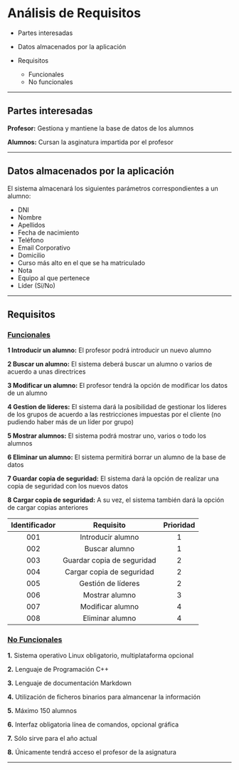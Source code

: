 # Análisis de Requisitos

* Partes interesadas
* Datos almacenados por la aplicación
* Requisitos

  * Funcionales
  * No funcionales


***

## Partes interesadas

**Profesor:** Gestiona y mantiene la base de datos de los alumnos

**Alumnos:** Cursan la asginatura impartida por el profesor


***

## Datos almacenados por la aplicación

El sistema almacenará los siguientes parámetros correspondientes a un alumno:
  * DNI
  * Nombre
  * Apellidos
  * Fecha de nacimiento
  * Teléfono
  * Email Corporativo
  * Domicilio
  * Curso más alto en el que se ha matriculado
  * Nota
  * Equipo al que pertenece
  * Líder (Sí/No)


***

## Requisitos

### <ins>Funcionales</ins>

  **1 Introducir un alumno:** El profesor podrá introducir un nuevo alumno
  
  **2 Buscar un alumno:** El sistema deberá buscar un alumno o varios de acuerdo a unas directrices
  
  **3 Modificar un alumno:** El profesor tendrá la opción de modificar los datos de un alumno
 
  **4 Gestion de líderes:** El sistema dará la posibilidad de gestionar los líderes de los grupos de acuerdo a las restricciones impuestas por el cliente (no pudiendo haber más de un líder por grupo)
  
  **5 Mostrar alumnos:** El sistema podrá mostrar uno, varios o todo los alumnos
  
  **6 Eliminar un alumno:** El sistema permitirá borrar un alumno de la base de datos
  
  **7 Guardar copia de seguridad:** El sistema dará la opción de realizar una copia de seguridad con los nuevos datos
  
  **8 Cargar copia de seguridad:** A su vez, el sistema también dará la opción de cargar copias anteriores
 
  
   Identificador | Requisito | Prioridad
   :--:|:--:|:--:
   001|Introducir alumno|1
   002|Buscar alumno|1
   003|Guardar copia de seguridad|2
   004|Cargar copia de seguridad|2
   005|Gestión de líderes|2
   006|Mostrar alumno|3
   007|Modificar alumno|4
   008|Eliminar alumno|4
 
 
### <ins>No Funcionales</ins>

  **1.** Sistema operativo Linux obligatorio, multiplataforma opcional
  
  **2.** Lenguaje de Programación C++
  
  **3.** Lenguaje de documentación Markdown
  
  **4.** Utilización de ficheros binarios para almancenar la información
  
  **5.** Máximo 150 alumnos
  
  **6.** Interfaz obligatoria línea de comandos, opcional gráfica
  
  **7.** Sólo sirve para el año actual
  
  **8.** Únicamente tendrá acceso el profesor de la asignatura
  

***
